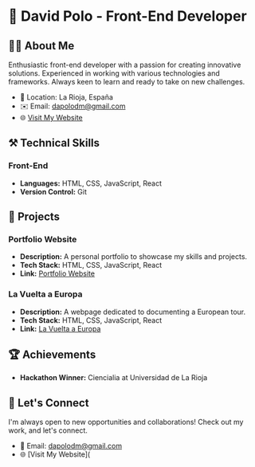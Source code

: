 # 🚀 David Polo - Front-End Developer



## 👨‍💻 About Me

Enthusiastic front-end developer with a passion for creating innovative solutions. Experienced in working with various technologies and frameworks. Always keen to learn and ready to take on new challenges.

- 📍 Location: La Rioja, España
- ✉️ Email: dapolodm@gmail.com
- 🌐 [Visit My Website](https://polod.netlify.app/)

## ⚒️ Technical Skills

### Front-End
- **Languages:** HTML, CSS, JavaScript, React
- **Version Control:** Git

## 🚀 Projects

### Portfolio Website
- **Description:** A personal portfolio to showcase my skills and projects.
- **Tech Stack:** HTML, CSS, JavaScript, React
- **Link:** [Portfolio Website](https://polod.netlify.app/)

### La Vuelta a Europa
- **Description:** A webpage dedicated to documenting a European tour.
- **Tech Stack:** HTML, CSS, JavaScript, React
- **Link:** [La Vuelta a Europa](https://6786c0f577c5172a5ba44822--keen-taiyaki-c9ba80.netlify.app/)

## 🏆 Achievements

- **Hackathon Winner:** Ciencialia at Universidad de La Rioja

## 🤝 Let's Connect

I'm always open to new opportunities and collaborations! Check out my work, and let's connect.

- 💌 Email: dapolodm@gmail.com
- 🌐 [Visit My Website](
